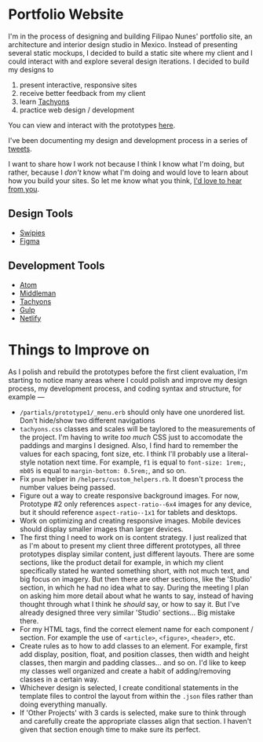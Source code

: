 # Portfolio Website

I'm in the process of designing and building Filipao Nunes' portfolio site, an architecture and interior design studio in Mexico. Instead of presenting several static mockups, I decided to build a static site where my client and I could interact with and explore several design iterations. I decided to build my designs to
  1. present interactive, responsive sites
  2. receive better feedback from my client
  3. learn [Tachyons](http://tachyons.io)
  4. practice web design / development

You can view and interact with the prototypes [here](http://prototypes.netlify.com/).

I've been documenting my design and development process in a series of [tweets](https://twitter.com/claudiovallejop/status/781175709821575168).

I want to share how I work not because I think I know what I'm doing, but rather, because I _don't_ know what I'm doing and would love to learn about how you build your sites. So let me know what you think, [I'd love to hear from you](https://twitter.com/claudiovallejop).


## Design Tools
+ [Swipies](http://www.swipi.es/)
+ [Figma](https://www.figma.com/)

## Development Tools
+ [Atom](https://atom.io/)
+ [Middleman](https://middlemanapp.com/)
+ [Tachyons](http://tachyons.io)
+ [Gulp](http://gulpjs.com/)
+ [Netlify](https://www.netlify.com/)


# Things to Improve on
As I polish and rebuild the prototypes before the first client evaluation, I'm starting to notice many areas where I could polish and improve my design process, my development process, and coding syntax and structure, for example —
  + `/partials/prototype1/_menu.erb` should only have one unordered list. Don't hide/show two different navigations
  + `tachyons.css` classes and scales will be taylored to the measurements of the project. I'm having to write _too much_ CSS just to accomodate the paddings and margins I designed. Also, I find hard to remember the values for each spacing, font size, etc. I think I'll probably use a literal-style notation next time. For example, `f1` is equal to `font-size: 1rem;`, `mb05` is equal to `margin-bottom: 0.5rem;`, and so on.
  + Fix `pnum` helper in `/helpers/custom_helpers.rb`. It doesn't process the number values being passed.
  + Figure out a way to create responsive background images. For now, Prototype #2 only references `aspect-ratio--6x4` images for any device, but it should reference `aspect-ratio--1x1` for tablets and desktops.
  + Work on optimizing and creating responsive images. Mobile devices should display smaller images than larger devices.
  + The first thing I need to work on is content strategy. I just realized that as I'm about to present my client three different prototypes, all three prototypes display similar content, just different layouts. There are some sections, like the product detail for example, in which my client specifically stated he wanted something short, with not much text, and big focus on imagery. But then there are other sections, like the 'Studio' section, in which he had no idea what to say. During the meeting I plan on asking him more detail about what he wants to say, instead of having thought through what I think he _should_ say, or how to say it. But I've already designed three very similar 'Studio' sections... Big mistake there.
  + For my HTML tags, find the correct element name for each component / section. For example the use of `<article>`, `<figure>`, `<header>`, etc.
  + Create rules as to how to add classes to an element. For example, first add display, position, float, and position classes, then width and height classes, then margin and padding classes... and so on. I'd like to keep my classes well organized and create a habit of adding/removing classes in a certain way.
  + Whichever design is selected, I create conditional statements in the template files to control the layout from within the `.json` files rather than doing everything manually.
  + If 'Other Projects' with 3 cards is selected, make sure to think through and carefully create the appropriate classes align that section. I haven't given that section enough time to make sure its perfect.
